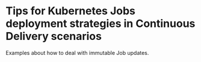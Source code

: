 # Tips for Kubernetes Jobs deployment strategies in Continuous Delivery scenarios

Examples about how to deal with immutable Job updates.
